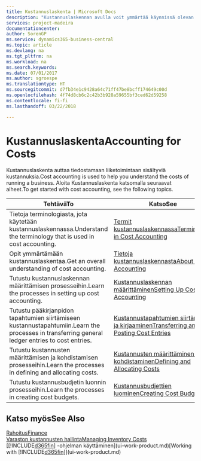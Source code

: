 ```yaml
---
title: Kustannuslaskenta | Microsoft Docs
description: "Kustannuslaskennan avulla voit ymmärtää käynnissä olevan liiketoiminnan kustannuksia. Aloita Kustannuslaskenta katsomalla seuraavat aiheet."
services: project-madeira
documentationcenter: 
author: SorenGP
ms.service: dynamics365-business-central
ms.topic: article
ms.devlang: na
ms.tgt_pltfrm: na
ms.workload: na
ms.search.keywords: 
ms.date: 07/01/2017
ms.author: sgroespe
ms.translationtype: HT
ms.sourcegitcommit: d7fb34e1c9428a64c71ff47be8bcff174649c00d
ms.openlocfilehash: 4f74d8cb6c2c42b3b928a59655bf3ced62d59258
ms.contentlocale: fi-fi
ms.lasthandoff: 03/22/2018

---
```

# <a name="accounting-for-costs"></a><span data-ttu-id="3c8f1-104">Kustannuslaskenta</span><span class="sxs-lookup"><span data-stu-id="3c8f1-104">Accounting for Costs</span></span>
<span data-ttu-id="3c8f1-105">Kustannuslaskenta auttaa tiedostamaan liiketoimintaan sisältyviä kustannuksia.</span><span class="sxs-lookup"><span data-stu-id="3c8f1-105">Cost accounting is used to help you understand the costs of running a business.</span></span> <span data-ttu-id="3c8f1-106">Aloita Kustannuslaskenta katsomalla seuraavat aiheet.</span><span class="sxs-lookup"><span data-stu-id="3c8f1-106">To get started with cost accounting, see the following topics.</span></span>  

|<span data-ttu-id="3c8f1-107">Tehtävä</span><span class="sxs-lookup"><span data-stu-id="3c8f1-107">To</span></span>|<span data-ttu-id="3c8f1-108">Katso</span><span class="sxs-lookup"><span data-stu-id="3c8f1-108">See</span></span>|  
|--------|---------|  
|<span data-ttu-id="3c8f1-109">Tietoja terminologiasta, jota käytetään kustannuslaskennassa.</span><span class="sxs-lookup"><span data-stu-id="3c8f1-109">Understand the terminology that is used in cost accounting.</span></span>|[<span data-ttu-id="3c8f1-110">Termit kustannuslaskennassa</span><span class="sxs-lookup"><span data-stu-id="3c8f1-110">Terminology in Cost Accounting</span></span>](finance-terminology-in-cost-accounting.md)|  
|<span data-ttu-id="3c8f1-111">Opit ymmärtämään kustannuslaskentaa.</span><span class="sxs-lookup"><span data-stu-id="3c8f1-111">Get an overall understanding of cost accounting.</span></span>|[<span data-ttu-id="3c8f1-112">Tietoja kustannuslaskennasta</span><span class="sxs-lookup"><span data-stu-id="3c8f1-112">About Cost Accounting</span></span>](finance-about-cost-accounting.md)|  
|<span data-ttu-id="3c8f1-113">Tutustu kustannuslaskennan määrittämisen prosesseihin.</span><span class="sxs-lookup"><span data-stu-id="3c8f1-113">Learn the processes in setting up cost accounting.</span></span>|[<span data-ttu-id="3c8f1-114">Kustannuslaskennan määrittäminen</span><span class="sxs-lookup"><span data-stu-id="3c8f1-114">Setting Up Cost Accounting</span></span>](finance-set-up-cost-accounting.md)|  
|<span data-ttu-id="3c8f1-115">Tutustu pääkirjanpidon tapahtumien siirtämiseen kustannustapahtumiin.</span><span class="sxs-lookup"><span data-stu-id="3c8f1-115">Learn the processes in transferring general ledger entries to cost entries.</span></span>|[<span data-ttu-id="3c8f1-116">Kustannustapahtumien siirtäminen ja kirjaaminen</span><span class="sxs-lookup"><span data-stu-id="3c8f1-116">Transferring and Posting Cost Entries</span></span>](finance-transfer-and-post-cost-entries.md)|  
|<span data-ttu-id="3c8f1-117">Tutustu kustannusten määrittämisen ja kohdistamisen prosesseihin.</span><span class="sxs-lookup"><span data-stu-id="3c8f1-117">Learn the processes in defining and allocating costs.</span></span>|[<span data-ttu-id="3c8f1-118">Kustannusten määrittäminen ja kohdistaminen</span><span class="sxs-lookup"><span data-stu-id="3c8f1-118">Defining and Allocating Costs</span></span>](finance-define-and-allocate-costs.md)|  
|<span data-ttu-id="3c8f1-119">Tutustu kustannusbudjetin luonnin prosesseihin.</span><span class="sxs-lookup"><span data-stu-id="3c8f1-119">Learn the processes in creating cost budgets.</span></span>|[<span data-ttu-id="3c8f1-120">Kustannusbudjettien luominen</span><span class="sxs-lookup"><span data-stu-id="3c8f1-120">Creating Cost Budgets</span></span>](finance-create-cost-budgets.md)|  

## <a name="see-also"></a><span data-ttu-id="3c8f1-121">Katso myös</span><span class="sxs-lookup"><span data-stu-id="3c8f1-121">See Also</span></span>  
[<span data-ttu-id="3c8f1-122">Rahoitus</span><span class="sxs-lookup"><span data-stu-id="3c8f1-122">Finance</span></span>](finance.md)  
[<span data-ttu-id="3c8f1-123">Varaston kustannusten hallinta</span><span class="sxs-lookup"><span data-stu-id="3c8f1-123">Managing Inventory Costs</span></span>](finance-manage-inventory-costs.md)  
<span data-ttu-id="3c8f1-124">[[!INCLUDE[d365fin](includes/d365fin_md.md)] -ohjelman käyttäminen](ui-work-product.md)</span><span class="sxs-lookup"><span data-stu-id="3c8f1-124">[Working with [!INCLUDE[d365fin](includes/d365fin_md.md)]](ui-work-product.md)</span></span>

